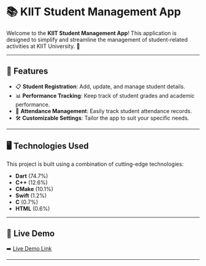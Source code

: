 # 📚 KIIT Student Management App

Welcome to the **KIIT Student Management App**! This application is designed to simplify and streamline the management of student-related activities at KIIT University. 🚀

---

## 🌟 Features

- 📋 **Student Registration**: Add, update, and manage student details.
- 📊 **Performance Tracking**: Keep track of student grades and academic performance.
- 📅 **Attendance Management**: Easily track student attendance records.
- 🛠️ **Customizable Settings**: Tailor the app to suit your specific needs.

---

## 🖥️ Technologies Used

This project is built using a combination of cutting-edge technologies:

- **Dart** (74.7%)
- **C++** (12.6%)
- **CMake** (10.1%)
- **Swift** (1.2%)
- **C** (0.7%)
- **HTML** (0.6%)

---

## 🚀 Live Demo

➡️ [Live Demo Link](https://kiitsap.netlify.app/) 

---

